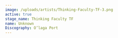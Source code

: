 ```yaml
---
image: /uploads/artists/Thinking-Faculty-TF-3.png
active: true
stage_name: Thinking Faculty TF
name: Unknown
Discography: O’laga Port
---
```

